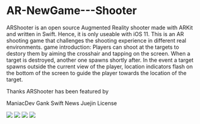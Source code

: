 # AR-NewGame---Shooter

ARShooter is an open source Augmented Reality shooter made with ARKit and written in Swift. Hence, it is only useable with iOS 11.
This is an AR shooting game that challenges the shooting experience in different real environments.
game introduction:
Players can shoot at the targets to destory them by aiming the crosshair and tapping on the screen. When a target is destroyed, another one spawns shortly after. In the event a target spawns outside the current view of the player, location indicators flash on the bottom of the screen to guide the player towards the location of the target.


Thanks
ARShooter has been featured by

ManiacDev
Gank
Swift News
Juejin
License

![](https://github.com/hgzqfootball/AR-NewGame---Shooter/blob/master/1691547203874_.pic.jpg)
![](https://github.com/hgzqfootball/AR-NewGame---Shooter/blob/master/1701547203875_.pic.jpg)
![](https://github.com/hgzqfootball/AR-NewGame---Shooter/blob/master/1711547203875_.pic.jpg)
![](https://github.com/hgzqfootball/AR-NewGame---Shooter/blob/master/1721547203876_.pic.jpg)

